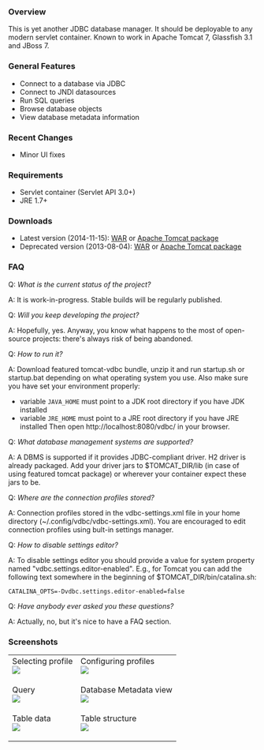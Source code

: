 ### Overview ###
This is yet another JDBC database manager. It should be deployable to any modern servlet container. Known to work in Apache Tomcat 7, Glassfish 3.1 and JBoss 7.

### General Features ###
  * Connect to a database via JDBC
  * Connect to JNDI datasources
  * Run SQL queries
  * Browse database objects
  * View database metadata information

### Recent Changes ###
  * Minor UI fixes

### Requirements ###
  * Servlet container (Servlet API 3.0+)
  * JRE 1.7+

### Downloads ###
  * Latest version (2014-11-15): [WAR](http://dl.bintray.com/ivnpav/generic/141115/vdbc.war) or [Apache Tomcat package](http://dl.bintray.com/ivnpav/generic/141115/vdbc-141115-apache-tomcat.zip)
  * Deprecated version (2013-08-04): [WAR](https://code.google.com/p/vdbc/downloads/detail?name=vdbc-130804.war&can=2&q=) or [Apache Tomcat package](https://code.google.com/p/vdbc/downloads/detail?name=vdbc-130804-apache-tomcat.zip&can=2&q=)

### FAQ ###

Q: _What is the current status of the project?_

A: It is work-in-progress. Stable builds will be regularly published.


Q: _Will you keep developing the project?_

A: Hopefully, yes. Anyway, you know what happens to the most of open-source projects: there's always risk of being abandoned.


Q: _How to run it?_

A: Download featured tomcat-vdbc bundle, unzip it and run startup.sh or startup.bat depending on what operating system you use. Also make sure you have set your environment properly:
  * variable `JAVA_HOME` must point to a JDK root directory if you have JDK installed
  * variable `JRE_HOME` must point to a JRE root directory if you have JRE installed
Then open http://localhost:8080/vdbc/ in your browser.


Q: _What database management systems are supported?_

A: A DBMS is supported if it provides JDBC-compliant driver. H2 driver is already packaged. Add your driver jars to $TOMCAT\_DIR/lib (in case of using featured tomcat package) or wherever your container expect these jars to be.


Q: _Where are the connection profiles stored?_

A: Connection profiles stored in the vdbc-settings.xml file in your home directory (~/.config/vdbc/vdbc-settings.xml). You are encouraged to edit connection profiles using bult-in settings manager.


Q: _How to disable settings editor?_

A: To disable settings editor you should provide a value for system property named "vdbc.settings.editor-enabled". E.g., for Tomcat you can add the following text somewhere in the beginning of $TOMCAT\_DIR/bin/catalina.sh:
```
CATALINA_OPTS=-Dvdbc.settings.editor-enabled=false
```


Q: _Have anybody ever asked you these questions?_

A: Actually, no, but it's nice to have a FAQ section.

### Screenshots ###
<table>
<blockquote><tbody>
<blockquote><tr>
<blockquote><td>
Selecting profile<br />
<a href='http://vdbc.googlecode.com/git/wiki/img/login.png'>
</blockquote></blockquote><img src='http://vdbc.googlecode.com/git/wiki/img/thumbs/login.png' />
</a>
<blockquote></td>
<td>
Configuring profiles<br />
<a href='http://vdbc.googlecode.com/git/wiki/img/profiles.png'>
</blockquote><img src='http://vdbc.googlecode.com/git/wiki/img/thumbs/profiles.png' />
</a>
<blockquote></td>
</blockquote><blockquote></tr>
<tr>
<blockquote><td>
Query<br />
<a href='http://vdbc.googlecode.com/git/wiki/img/query.png'>
</blockquote></blockquote><img src='http://vdbc.googlecode.com/git/wiki/img/thumbs/query.png' />
</a>
<blockquote></td>
<td>
Database Metadata view<br />
<a href='http://vdbc.googlecode.com/git/wiki/img/metadata.png'>
</blockquote><img src='http://vdbc.googlecode.com/git/wiki/img/thumbs/metadata.png' />
</a>
<blockquote></td>
</blockquote><blockquote></tr>
<tr>
<blockquote><td>
Table data<br />
<a href='http://vdbc.googlecode.com/git/wiki/img/table-data.png'>
</blockquote></blockquote><img src='http://vdbc.googlecode.com/git/wiki/img/thumbs/table-data.png' />
</a>
<blockquote></td>
<td>
Table structure<br />
<a href='http://vdbc.googlecode.com/git/wiki/img/table-structure.png'>
</blockquote><img src='http://vdbc.googlecode.com/git/wiki/img/thumbs/table-structure.png' />
</a>
<blockquote></td>
</blockquote><blockquote></tr>
</blockquote></tbody>
</table>